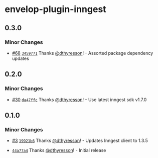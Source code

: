 # envelop-plugin-inngest

## 0.3.0

### Minor Changes

- [#68](https://github.com/inngest/envelop-plugin-inngest/pull/68)
  [`3459771`](https://github.com/inngest/envelop-plugin-inngest/commit/3459771312730af29422e9ce6792f629f76efc53)
  Thanks [@dthyresson](https://github.com/dthyresson)! - Assorted package dependency updates

## 0.2.0

### Minor Changes

- [#30](https://github.com/inngest/envelop-plugin-inngest/pull/30)
  [`da47ffc`](https://github.com/inngest/envelop-plugin-inngest/commit/da47ffc03fd4d3158acfd6e9466a629ebb0787ef)
  Thanks [@dthyresson](https://github.com/dthyresson)! - Use latest inngest sdk v1.7.0

## 0.1.0

### Minor Changes

- [#3](https://github.com/inngest/envelop-plugin-inngest/pull/3)
  [`19921b6`](https://github.com/inngest/envelop-plugin-inngest/commit/19921b628b048c4273f98dba74b49c79f65f9e1a)
  Thanks [@dthyresson](https://github.com/dthyresson)! - Updates Inngest client to 1.3.5

- [`44a77a4`](https://github.com/inngest/envelop-plugin-inngest/commit/44a77a4fd5a904736d039542c6df87950e6c1c90)
  Thanks [@dthyresson](https://github.com/dthyresson)! - Initial release

